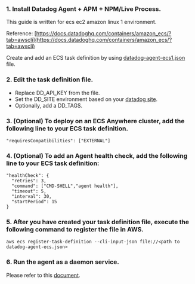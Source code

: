 ### 1. Install Datadog Agent + APM + NPM/Live Process.

This guide is written for ecs ec2 amazon linux 1 environment.

Reference: [https://docs.datadoghq.com/containers/amazon_ecs/?tab=awscli](https://docs.datadoghq.com/containers/amazon_ecs/?tab=awscli)

Create and add an ECS task definition by using [datadog-agent-ecs1.json](https://github.com/nuri-lee37/dd-agent-install/blob/main/ecs/ec2/datadog-agent-ecs1.json) file.

### 2. Edit the task definition file.
- Replace DD_API_KEY from the file. 
- Set the DD_SITE environment based on your [datadog site](https://docs.datadoghq.com/getting_started/site/#access-the-datadog-site).
- Optionally, add a DD_TAGS.

### 3. (Optional) To deploy on an ECS Anywhere cluster, add the following line to your ECS task definition.
`"requiresCompatibilities": ["EXTERNAL"]`

### 4. (Optional) To add an Agent health check, add the following line to your ECS task definition:

```
"healthCheck": {
  "retries": 3,
  "command": ["CMD-SHELL","agent health"],
  "timeout": 5,
  "interval": 30,
  "startPeriod": 15
}
```
### 5. After you have created your task definition file, execute the following command to register the file in AWS.


`aws ecs register-task-definition --cli-input-json file://<path to datadog-agent-ecs.json>`

### 6. Run the agent as a daemon service.
Please refer to this [document](https://docs.datadoghq.com/containers/amazon_ecs/?tab=awscli#run-the-agent-as-a-daemon-service).





